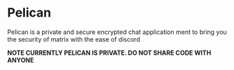 # Pelican
Pelican is a private and secure encrypted chat application ment to bring you the security of matrix with the ease of discord


**NOTE CURRENTLY PELICAN IS PRIVATE. DO NOT SHARE CODE WITH ANYONE**
